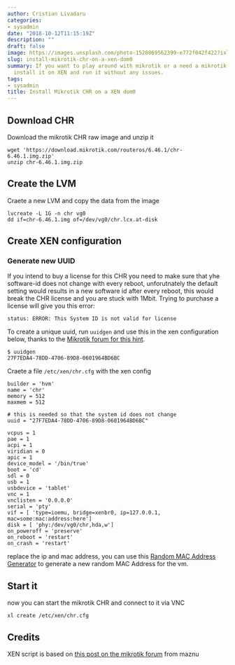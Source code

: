 ```yaml
---
author: Cristian Livadaru
categories:
- sysadmin
date: "2018-10-12T11:15:19Z"
description: ""
draft: false
image: https://images.unsplash.com/photo-1520869562399-e772f042f422?ixlib=rb-0.3.5&q=80&fm=jpg&crop=entropy&cs=tinysrgb&w=1080&fit=max&ixid=eyJhcHBfaWQiOjExNzczfQ&s=630505800c3ac5fc0bca1436a432f6f1
slug: install-mikrotik-chr-on-a-xen-dom0
summary: If you want to play around with mikrotik or a need a mikrotik CHR, you can
  install it on XEN and run it without any issues.
tags:
- sysadmin
title: Install Mikrotik CHR on a XEN dom0
---
```



## Download CHR

Download the mikrotik CHR raw image and unzip it

```
wget 'https://download.mikrotik.com/routeros/6.46.1/chr-6.46.1.img.zip'
unzip chr-6.46.1.img.zip

```

## Create the LVM

Craete a new LVM and copy the data from the image

```
lvcreate -L 1G -n chr vg0
dd if=chr-6.46.1.img of=/dev/vg0/chr.lcx.at-disk

```

## Create XEN configuration

### Generate new UUID

If you intend to buy a license for this CHR you need to make sure that yhe software-id does not change with every reboot, unforutnately the default setting would results in a new software id after every reboot, this would break the CHR license and you are stuck with 1Mbit. Trying to purchase a license will give you this error:

`status: ERROR: This System ID is not valid for license`

To create a unique uuid, run `uuidgen` and use this in the xen configuration below, thanks to the [Mikrotik forum for this hint](https://forum.mikrotik.com/viewtopic.php?t=110173#p548654).

```
$ uuidgen
27F7EDA4-78DD-4706-89D8-0601964BD6BC
```

Craete a file `/etc/xen/chr.cfg` with the xen config

```
builder = 'hvm'
name = 'chr'
memory = 512
maxmem = 512

# this is needed so that the system id does not change
uuid = "27F7EDA4-78DD-4706-89D8-0601964BD6BC"

vcpus = 1
pae = 1
acpi = 1
viridian = 0
apic = 1
device_model = '/bin/true'
boot = 'cd'
sdl = 0
usb = 1
usbdevice = 'tablet'
vnc = 1
vnclisten = '0.0.0.0'
serial = 'pty'
vif = [ 'type=ioemu, bridge=xenbr0, ip=127.0.0.1, mac=some:mac:address:here']
disk = [ 'phy:/dev/vg0/chr,hda,w']
on_poweroff = 'preserve'
on_reboot = 'restart'
on_crash = 'restart'

```

replace the ip and mac address, you can use this [Random MAC Address Generator](https://justyn.io/projects/random-mac-generator/) to generate a new random MAC Address for the vm.

## Start it

now you can start the mikrotik CHR and connect to it via VNC

```
xl create /etc/xen/chr.cfg

```

## Credits

XEN script is based on [this post on the mikrotik forum](https://forum.mikrotik.com/viewtopic.php?t=112162#p569679) from maznu

